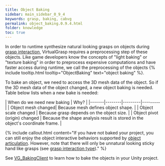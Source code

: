 ```yaml
---
title: Object Baking
sidebar: main_sidebar_0_9_4
keywords: grasp, baking, cabvg
permalink: object_baking.0.9.4.html
folder: knowledge
toc: true
---
```


In order to runtime synthesize natural looking grasps on objects during [grasp interaction](grasp_interaction.html), 
VirtualGrasp requires a preprocessing step of these objects. 
Like game developers know the concepts of "light baking" or "texture baking" in order to preprocess expensive computations and have faster access during runtime, we call the preprocessing of the objects {% include tooltip.html tooltip="ObjectBaking" text="object baking" %}.

To bake an object, we need to access the 3D mesh data of the object. 
So if the 3D mesh data of the object changed, a new object baking is needed. 
Table below lists when a new bake is needed:

| When do we need new baking | Why? |
|-------|--------|---------|---------|
| Object mesh changed|  Because mesh defines object shape. | 
| Object scale changed |  Because grasp depends on the object size. | 
| Object pivot (origin) changed |  Because the shape analysis result is stored in the object's coordinate frame. | 

{% include callout.html content="If you have not baked your project, you can still enjoy 
the object interactive behaviors supported by [object articulation](object_articulation.html#object-articulation). 
However, note that there will only be unnatural looking sticky hand like grasps
 (see [grasp interaction type](grasp_interaction.html#grasp-interaction-type))." %}

See [VG_BakingClient](unity_component_vgbakingclient.html) to learn how to bake the objects in your Unity project.

